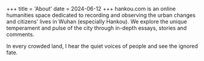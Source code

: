 +++
title = 'About'
date = 2024-06-12
+++
hankou.com is an online humanities space dedicated to recording and observing the urban changes and citizens' lives in Wuhan (especially Hankou). We explore the unique temperament and pulse of the city through in-depth essays, stories and comments.

In every crowded land, I hear the quiet voices of people and see the ignored fate.
